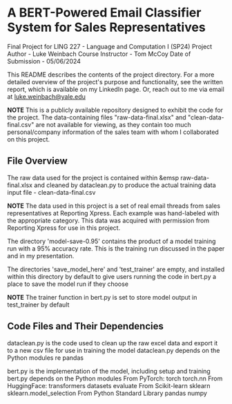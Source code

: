 # A BERT-Powered Email Classifier System for Sales Representatives
Final Project for LING 227 - Language and Computation I (SP24)
Project Author - Luke Weinbach
Course Instructor - Tom McCoy
Date of Submission - 05/06/2024

This README describes the contents of the project directory. For a more detailed overview of the project's purpose and functionality, see the written report, which is available on my LinkedIn page. Or, reach out to me via email at luke.weinbach@yale.edu

**NOTE** This is a publicly available repository designed to exhibit the code for the project. The data-containing files "raw-data-final.xlsx" and "clean-data-final.csv" are not available for viewing, as they contain too much personal/company information of the sales team with whom I collaborated on this project.

## File Overview

The raw data used for the project is contained within
    &emsp raw-data-final.xlsx
and cleaned by dataclean.py to produce the actual training data input file
    - clean-data-final.csv

**NOTE** The data used in this project is a set of real email threads from sales representatives at Reporting Xpress. Each example was hand-labeled with the appropriate category. This data was acquired with permission from Reporting Xpress for use in this project.

The directory 'model-save-0.95' contains the product of a model training run with a 95% accuracy rate. This is the training run discussed in the paper and in my presentation.

The directories 'save_model_here' and 'test_trainer' are empty, and installed within this directory by default to give users running the code in bert.py a place to save the model run if they choose

**NOTE** The trainer function in bert.py is set to store model output in test_trainer by default

## Code Files and Their Dependencies

dataclean.py is the code used to clean up the raw excel data and export it to a new csv file for use in training the model
dataclean.py depends on the Python modules
    re
    pandas

bert.py is the implementation of the model, including setup and training
bert.py depends on the Python modules
    From PyTorch:
        torch
        torch.nn
    From HuggingFace:
        transformers
        datasets
        evaluate
    From Scikit-learn
        sklearn
        sklearn.model_selection
    From Python Standard Library
        pandas
        numpy

